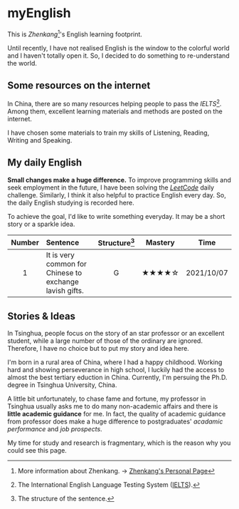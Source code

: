 # myEnglish

This is _Zhenkang_[^1]'s English learning footprint.

Until recently, I have not realised English is the window to the colorful world and I haven't totally open it.
So, I decided to do something to re-understand the world.

## Some resources on the internet

In China, there are so many resources helping people to pass the _IELTS_[^2]. Among them, excellent learning materials and methods are posted on the internet.

I have chosen some materials to train my skills of Listening, Reading, Writing and Speaking.

## My daily English

**Small changes make a huge difference.** To improve programming skills and seek employment in the future, I have been solving the _[LeetCode](https://github.com/qizhenkang/myLeetCode)_ daily challenge. 
Similarly, I think it also helpful to practice English every day. 
So, the daily English studying is recorded here.

To achieve the goal, I'd like to write something everyday. It may be a short story or a sparkle idea.  

| Number | Sentence                                                | Structure[^3] | Mastery |    Time    |
| :----: | :------------------------------------------------------ | :-----------: | :-----: | :--------: |
|   1    | It is very common for Chinese to exchange lavish gifts. |       G       |  ★★★★☆  | 2021/10/07 |

## Stories & Ideas

In Tsinghua, people focus on the story of an star professor or an excellent student, while a large number of those of the ordinary are ignored. Therefore, I have no choice but to put my story and idea here.

I'm born in a rural area of China, where I had a happy childhood. Working hard and showing perseverance in high school, I luckily had the access to almost the best tertiary eduction in China. Currently, I'm persuing the Ph.D. degree in Tsinghua University, China.

A little bit unfortunately, to chase fame and fortune, my professor in Tsinghua usually asks me to do many non-academic affairs and there is **little academic guidance** for me.
In fact, the quality of academic guidance from professor does make a huge difference to postgraduates' _acadamic performance_ and _job prospects_.

My time for study and research is fragmentary, which is the reason why you could see this page.

<!-- ### Why is English so significant for non-native English people  -->

<!-- show perseverance -->

[^1]: More information about Zhenkang. -> [Zhenkang's Personal Page](https://qizhenkang.github.io/)
[^2]: The International English Language Testing System ([IELTS](https://www.ielts.org/)).
[^3]: The structure of the sentence.
